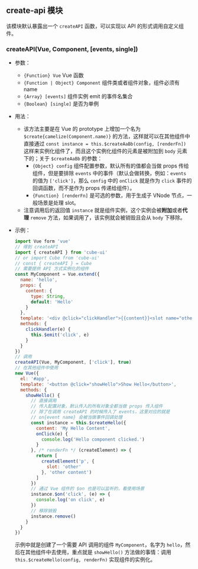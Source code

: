 ## create-api 模块

该模块默认暴露出一个 `createAPI` 函数，可以实现以 API 的形式调用自定义组件。

### createAPI(Vue, Component, [events, single])

- 参数：

  - `{Function} Vue` Vue 函数
  - `{Function | Object} Component` 组件类或者组件对象，组件必须有 name
  - `{Array} [events]` 组件实例 emit 的事件名集合
  - `{Boolean} [single]` 是否为单例

- 用法：

  - 该方法主要是在 Vue 的 prototype 上增加一个名为 `$create{camelize(Component.name)}` 的方法，这样就可以在其他组件中直接通过 `const instance = this.$createAaBb(config, [renderFn])` 这样来实例化组件了，而且这个实例化组件的元素是被附加到 `body` 元素下的；关于 `$createAaBb` 的参数：
    - `{Object} config` 组件配置参数，默认所有的值都会当做 props 传给组件，但是要排除 `events` 中的事件（默认会做转换，例如：`events` 的值为 `['click']`，那么 `config` 中的 `onClick` 就是作为 `click` 事件的回调函数，而不是作为 props 传递给组件）。
    - `{Function} [renderFn]` 是可选的参数，用于生成子 VNode 节点，一般场景是处理 slot。
  - 注意调用后的返回值 `instance` 就是组件实例，这个实例会被**附加**或者**代理** `remove` 方法，如果调用了，该实例就会被销毁且会从 `body` 下移除。

- 示例：

  ```js
  import Vue form 'vue'
  // 得到 createAPI
  import { createAPI } from 'cube-ui'
  // or import Cube from 'cube-ui'
  // const { createAPI } = Cube
  // 需要提供 API 方式实例化的组件
  const MyComponent = Vue.extend({
    name: 'hello',
    props: {
      content: {
        type: String,
        default: 'Hello'
      }
    },
    template: '<div @click="clickHandler">{{content}}<slot name="other"></slot></div>',
    methods: {
      clickHandler(e) {
        this.$emit('click', e)
      }
    }
  })
  // 调用
  createAPI(Vue, MyComponent, ['click'], true)
  // 在其他组件中使用
  new Vue({
    el: '#app',
    template: '<button @click="showHello">Show Hello</button>',
    methods: {
      showHello() {
        // 直接调用
        // 传入配置对象，默认传入的所有对象全都当做 props 传入组件
        // 除了在调用 createAPI 的时候传入了 events，这里对应的就是
        // on{event name} 会被当做事件回调处理
        const instance = this.$createHello({
          content: 'My Hello Content',
          onClick(e) {
            console.log('Hello component clicked.')
          }
        }, /* renderFn */ (createElement) => {
          return [
            createElement('p', {
              slot: 'other'
            }, 'other content')
          ]
        })
        // 通过 Vue 组件的 $on 也是可以监听的，看使用场景
        instance.$on('click', (e) => {
          console.log('on click', e)
        })
        // 移除销毁
        instance.remove()
      }
    }
  })
  ```

  示例中就是创建了一个需要 API 调用的组件 `MyComponent`，名字为 `hello`，然后在其他组件中去使用，重点就是 `showHello()` 方法做的事情：调用 `this.$createHello(config, renderFn)` 实现组件的实例化。
